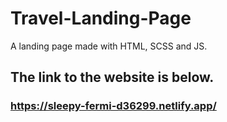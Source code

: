 # Travel-Landing-Page

A landing page made with HTML, SCSS and JS.

## The link to the website is below.

### https://sleepy-fermi-d36299.netlify.app/
